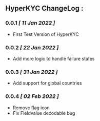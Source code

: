 ## HyperKYC ChangeLog :

### 0.0.1 *[ 11 Jan 2022 ]*
- First Test Version of HyperKYC

### 0.0.2 *[ 22 Jan 2022 ]*
- Add more logic to handle failure states

### 0.0.3 *[ 31 Jan 2022 ]*
- Add support for global countries

### 0.0.4 *[ 02 Feb 2022 ]*
- Remove flag icon
- Fix Fieldvalue decodable bug
